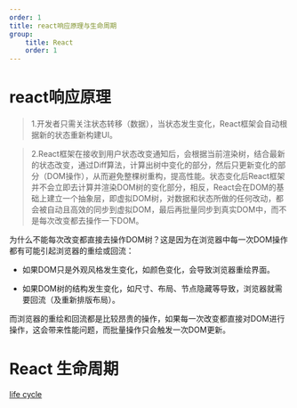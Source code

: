 ```yaml
---
order: 1
title: react响应原理与生命周期
group:
    title: React
    order: 1
---
```


# react响应原理
>1.开发者只需关注状态转移（数据），当状态发生变化，React框架会自动根据新的状态重新构建UI。

>2.React框架在接收到用户状态改变通知后，会根据当前渲染树，结合最新的状态改变，通过Diff算法，计算出树中变化的部分，然后只更新变化的部分（DOM操作），从而避免整棵树重构，提高性能。状态变化后React框架并不会立即去计算并渲染DOM树的变化部分，相反，React会在DOM的基础上建立一个抽象层，即虚拟DOM树，对数据和状态所做的任何改动，都会被自动且高效的同步到虚拟DOM，最后再批量同步到真实DOM中，而不是每次改变都去操作一下DOM。


为什么不能每次改变都直接去操作DOM树？这是因为在浏览器中每一次DOM操作都有可能引起浏览器的重绘或回流：

* 如果DOM只是外观风格发生变化，如颜色变化，会导致浏览器重绘界面。

* 如果DOM树的结构发生变化，如尺寸、布局、节点隐藏等导致，浏览器就需要回流（及重新排版布局）。

而浏览器的重绘和回流都是比较昂贵的操作，如果每一次改变都直接对DOM进行操作，这会带来性能问题，而批量操作只会触发一次DOM更新。

# React 生命周期

[life cycle](https://projects.wojtekmaj.pl/react-lifecycle-methods-diagram/)  
